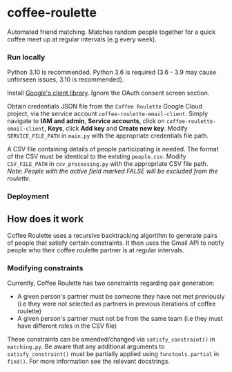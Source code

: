 # coffee-roulette

Automated friend matching. Matches random people together for a quick coffee meet up at regular intervals (e.g every week).

### Run locally

Python 3.10 is recommended. Python 3.6 is required (3.6 - 3.9 may cause unforseen issues, 3.10 is recommended).

Install [Google's client library](https://developers.google.com/gmail/api/quickstart/python). Ignore the OAuth consent screen section.

Obtain credentials JSON file from the ```Coffee Roulette``` Google Cloud project, via the service account ```coffee-roulette-email-client```. 
Simply navigate to **IAM and admin**, **Service accounts**, click on ```coffee-roulette-email-client```, **Keys**, click **Add key** and **Create new key**.
Modify ```SERVICE_FILE_PATH``` in ```main.py``` with the appropriate credentials file path.

A CSV file containing details of people participating is needed. The format of the CSV must be identical to the existing ```people.csv```. 
Modify ```CSV_FILE_PATH``` in ```csv_processing.py``` with the appropriate CSV file path.
*Note: People with the active field marked FALSE will be excluded from the roulette*.

### Deployment

## How does it work

Coffee Roulette uses a recursive backtracking algorithm to generate pairs of people that satisfy certain constraints.
It then uses the Gmail API to notify people who their coffee roulette partner is at regular intervals.

### Modifying constraints

Currently, Coffee Roulette has two constraints regarding pair generation:

- A given person's partner must be someone they have not met previously (i.e they were not selected as partners in previous iterations of coffee roulette)
- A given person's partner must not be from the same team (i.e they must have different roles in the CSV file)

These constraints can be amended/changed via ```satisfy_constraint()``` in ```matching.py```. 
Be aware that any additional arguments to ```satisfy_constraint()``` must be partially applied using ```functools.partial``` in ```find()```.
For more information see the relevant docstrings.
